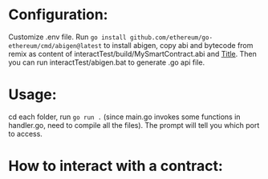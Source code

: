 # Configuration:
Customize .env file.
Run `go install github.com/ethereum/go-ethereum/cmd/abigen@latest` to install abigen, copy abi and bytecode from remix as content of interactTest/build/MySmartContract.abi and [Title](). Then you can run interactTest/abigen.bat to generate .go api file.

# Usage:
cd each folder, run `go run .` (since main.go invokes some functions in handler.go, need to compile all the files). The prompt will tell you which port to access.

# How to interact with a contract:
